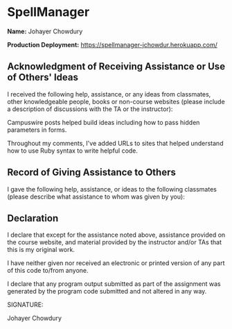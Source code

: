 # SpellManager

**Name:** Johayer Chowdury

**Production Deployment:** https://spellmanager-jchowdur.herokuapp.com/

Acknowledgment of Receiving Assistance or Use of Others' Ideas
--------------------------------------------------------------
I received the following help, assistance, or any ideas from 
classmates, other knowledgeable people, books or non-course 
websites (please include a description of discussions with 
the TA or the instructor):

Campuswire posts helped build ideas including how to pass hidden parameters in forms.

Throughout my comments, I've added URLs to sites that helped understand how to use Ruby syntax
to write helpful code.

Record of Giving Assistance to Others
-------------------------------------
I gave the following help, assistance, or ideas to the following
classmates (please describe what assistance to whom was given 
by you):


Declaration
-----------
I declare that except for the assistance noted above, assistance 
provided on the course website, and material provided by the 
instructor and/or TAs that this is my original work.

I have neither given nor received an electronic or printed version
of any part of this code to/from anyone.

I declare that any program output submitted as part of the
assignment was generated by the program code submitted and not 
altered in any way.

SIGNATURE:

Johayer Chowdury